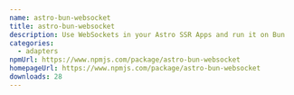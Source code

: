```yaml
---
name: astro-bun-websocket
title: astro-bun-websocket
description: Use WebSockets in your Astro SSR Apps and run it on Bun
categories:
  - adapters
npmUrl: https://www.npmjs.com/package/astro-bun-websocket
homepageUrl: https://www.npmjs.com/package/astro-bun-websocket
downloads: 28
---
```


